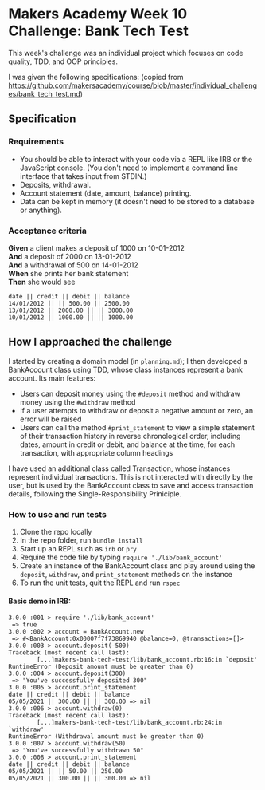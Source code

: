 # Makers Academy Week 10 Challenge: Bank Tech Test

This week's challenge was an individual project which focuses on code quality, TDD, and OOP principles.

I was given the following specifications: (copied from https://github.com/makersacademy/course/blob/master/individual_challenges/bank_tech_test.md)

## Specification

### Requirements

- You should be able to interact with your code via a REPL like IRB or the JavaScript console. (You don't need to implement a command line interface that takes input from STDIN.)
- Deposits, withdrawal.
- Account statement (date, amount, balance) printing.
- Data can be kept in memory (it doesn't need to be stored to a database or anything).

### Acceptance criteria

**Given** a client makes a deposit of 1000 on 10-01-2012  
**And** a deposit of 2000 on 13-01-2012  
**And** a withdrawal of 500 on 14-01-2012  
**When** she prints her bank statement  
**Then** she would see

```
date || credit || debit || balance
14/01/2012 || || 500.00 || 2500.00
13/01/2012 || 2000.00 || || 3000.00
10/01/2012 || 1000.00 || || 1000.00
```

## How I approached the challenge

I started by creating a domain model (in `planning.md`); I then developed a BankAccount class using TDD, whose class instances represent a bank account. Its main features:

- Users can deposit money using the `#deposit` method and withdraw money using the `#withdraw` method
- If a user attempts to withdraw or deposit a negative amount or zero, an error will be raised
- Users can call the method `#print_statement` to view a simple statement of their transaction history in reverse chronological order, including dates, amount in credit or debit, and balance at the time, for each transaction, with appropriate column headings

I have used an additional class called Transaction, whose instances represent individual transactions. This is not interacted with directly by the user, but is used by the BankAccount class to save and access transaction details, following the Single-Responsibility Priniciple.

### How to use and run tests

1. Clone the repo locally
2. In the repo folder, run `bundle install`
3. Start up an REPL such as `irb` or `pry`
4. Require the code file by typing `require './lib/bank_account'`
5. Create an instance of the BankAccount class and play around using the `deposit`, `withdraw`, and `print_statement` methods on the instance
6. To run the unit tests, quit the REPL and run `rspec`

#### Basic demo in IRB:

```
3.0.0 :001 > require './lib/bank_account'
 => true
3.0.0 :002 > account = BankAccount.new
 => #<BankAccount:0x00007f7f73869940 @balance=0, @transactions=[]>
3.0.0 :003 > account.deposit(-500)
Traceback (most recent call last):
        [...]makers-bank-tech-test/lib/bank_account.rb:16:in `deposit'
RuntimeError (Deposit amount must be greater than 0)
3.0.0 :004 > account.deposit(300)
 => "You've successfully deposited 300"
3.0.0 :005 > account.print_statement
date || credit || debit || balance
05/05/2021 || 300.00 || || 300.00 => nil
3.0.0 :006 > account.withdraw(0)
Traceback (most recent call last):
        [...]makers-bank-tech-test/lib/bank_account.rb:24:in `withdraw'
RuntimeError (Withdrawal amount must be greater than 0)
3.0.0 :007 > account.withdraw(50)
 => "You've successfully withdrawn 50"
3.0.0 :008 > account.print_statement
date || credit || debit || balance
05/05/2021 || || 50.00 || 250.00
05/05/2021 || 300.00 || || 300.00 => nil
```
